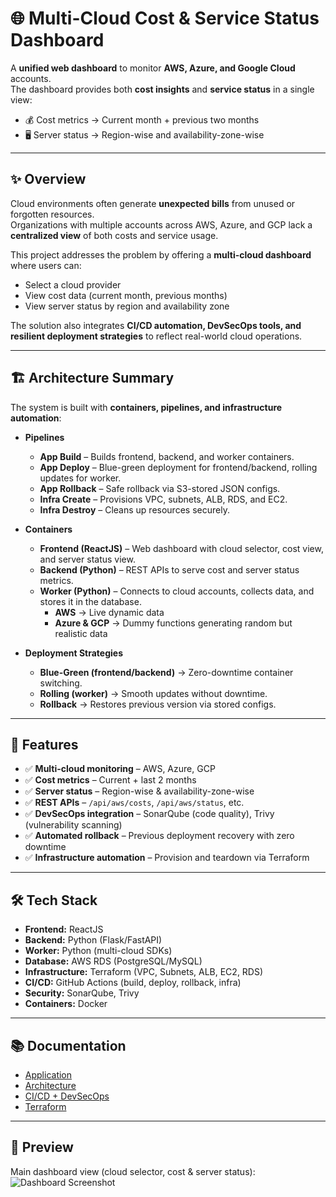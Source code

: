 # 🌐 Multi-Cloud Cost & Service Status Dashboard

A **unified web dashboard** to monitor **AWS, Azure, and Google Cloud** accounts.  
The dashboard provides both **cost insights** and **service status** in a single view:  
- 💰 Cost metrics → Current month + previous two months  
- 🖥️ Server status → Region-wise and availability-zone-wise  

---

## ✨ Overview

Cloud environments often generate **unexpected bills** from unused or forgotten resources.  
Organizations with multiple accounts across AWS, Azure, and GCP lack a **centralized view** of both costs and service usage.  

This project addresses the problem by offering a **multi-cloud dashboard** where users can:  
- Select a cloud provider  
- View cost data (current month, previous months)  
- View server status by region and availability zone  

The solution also integrates **CI/CD automation, DevSecOps tools, and resilient deployment strategies** to reflect real-world cloud operations.

---

## 🏗️ Architecture Summary

The system is built with **containers, pipelines, and infrastructure automation**:

- **Pipelines**
  - **App Build** – Builds frontend, backend, and worker containers.  
  - **App Deploy** – Blue-green deployment for frontend/backend, rolling updates for worker.  
  - **App Rollback** – Safe rollback via S3-stored JSON configs.  
  - **Infra Create** – Provisions VPC, subnets, ALB, RDS, and EC2.  
  - **Infra Destroy** – Cleans up resources securely.  

- **Containers**
  - **Frontend (ReactJS)** – Web dashboard with cloud selector, cost view, and server status view.  
  - **Backend (Python)** – REST APIs to serve cost and server status metrics.  
  - **Worker (Python)** – Connects to cloud accounts, collects data, and stores it in the database.  
    - **AWS** → Live dynamic data  
    - **Azure & GCP** → Dummy functions generating random but realistic data  

- **Deployment Strategies**
  - **Blue-Green (frontend/backend)** → Zero-downtime container switching.  
  - **Rolling (worker)** → Smooth updates without downtime.  
  - **Rollback** → Restores previous version via stored configs.  

---

## 🚀 Features

- ✅ **Multi-cloud monitoring** – AWS, Azure, GCP  
- ✅ **Cost metrics** – Current + last 2 months  
- ✅ **Server status** – Region-wise & availability-zone-wise  
- ✅ **REST APIs** – `/api/aws/costs`, `/api/aws/status`, etc.  
- ✅ **DevSecOps integration** – SonarQube (code quality), Trivy (vulnerability scanning)  
- ✅ **Automated rollback** – Previous deployment recovery with zero downtime  
- ✅ **Infrastructure automation** – Provision and teardown via Terraform  

---

## 🛠️ Tech Stack

- **Frontend:** ReactJS  
- **Backend:** Python (Flask/FastAPI)  
- **Worker:** Python (multi-cloud SDKs)  
- **Database:** AWS RDS (PostgreSQL/MySQL)  
- **Infrastructure:** Terraform (VPC, Subnets, ALB, EC2, RDS)  
- **CI/CD:** GitHub Actions (build, deploy, rollback, infra)  
- **Security:** SonarQube, Trivy  
- **Containers:** Docker  

---

## 📚 Documentation

- [Application](./docs/application/README.md)  
- [Architecture](./docs/architecture/README.md)  
- [CI/CD + DevSecOps](./docs/ci-cd/README.md)  
- [Terraform](./docs/terraform/README.md)  

---

## 📸 Preview

Main dashboard view (cloud selector, cost & server status):  
![Dashboard Screenshot](./frontend/public/dashboard.png)
